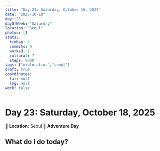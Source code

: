 ```yaml
---
title: "Day 23: Saturday, October 18, 2025"
date: "2025-10-18"
day: 23
dayOfWeek: "Saturday"
location: "Seoul"
photos: []
stats:
  kimbap: 2
  commits: 0
  worked: 1
  cultural: 7
  steps: 9000
tags: ["exploration","seoul"]
draft: true
coordinates:
  lat: null
  lng: null
work: false
---
```

# Day 23: Saturday, October 18, 2025

📍 **Location:** Seoul
🎒 **Adventure Day**

## What do I do today?


